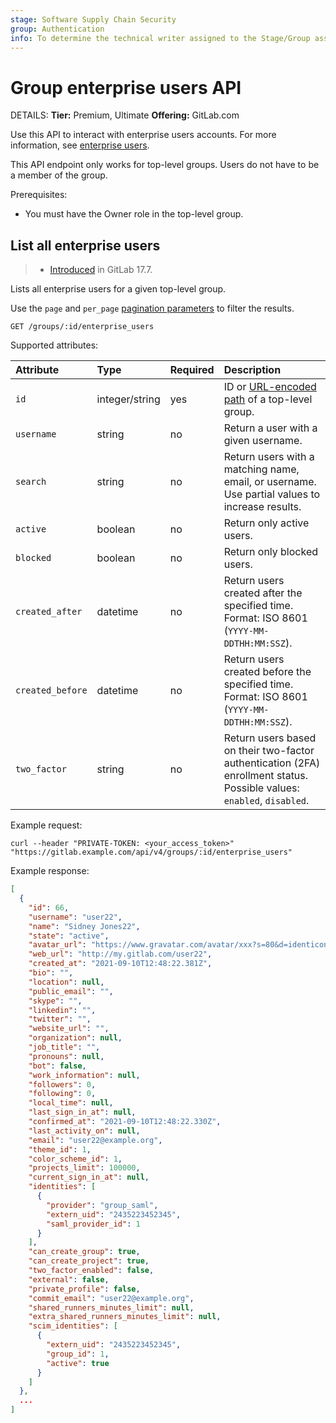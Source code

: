 ```yaml
---
stage: Software Supply Chain Security
group: Authentication
info: To determine the technical writer assigned to the Stage/Group associated with this page, see https://handbook.gitlab.com/handbook/product/ux/technical-writing/#assignments
---
```


# Group enterprise users API

DETAILS:
**Tier:** Premium, Ultimate
**Offering:** GitLab.com

Use this API to interact with enterprise users accounts. For more information, see [enterprise users](../user/enterprise_user/index.md).

This API endpoint only works for top-level groups. Users do not have to be a member of the group.

Prerequisites:

- You must have the Owner role in the top-level group.

## List all enterprise users

> - [Introduced](https://gitlab.com/gitlab-org/gitlab/-/issues/438366) in GitLab 17.7.

Lists all enterprise users for a given top-level group.

Use the `page` and `per_page` [pagination parameters](rest/index.md#offset-based-pagination) to filter the results.

```plaintext
GET /groups/:id/enterprise_users
```

Supported attributes:

| Attribute        | Type           | Required | Description |
|:-----------------|:---------------|:---------|:------------|
| `id`             | integer/string | yes      | ID or [URL-encoded path](rest/index.md#namespaced-paths) of a top-level group. |
| `username`       | string         | no       | Return a user with a given username. |
| `search`         | string         | no       | Return users with a matching name, email, or username. Use partial values to increase results. |
| `active`         | boolean        | no       | Return only active users. |
| `blocked`        | boolean        | no       | Return only blocked users. |
| `created_after`  | datetime       | no       | Return users created after the specified time. Format: ISO 8601 (`YYYY-MM-DDTHH:MM:SSZ`). |
| `created_before` | datetime       | no       | Return users created before the specified time. Format: ISO 8601 (`YYYY-MM-DDTHH:MM:SSZ`). |
| `two_factor`     | string         | no       | Return users based on their two-factor authentication (2FA) enrollment status. Possible values: `enabled`, `disabled`. |

Example request:

```shell
curl --header "PRIVATE-TOKEN: <your_access_token>" "https://gitlab.example.com/api/v4/groups/:id/enterprise_users"
```

Example response:

```json
[
  {
    "id": 66,
    "username": "user22",
    "name": "Sidney Jones22",
    "state": "active",
    "avatar_url": "https://www.gravatar.com/avatar/xxx?s=80&d=identicon",
    "web_url": "http://my.gitlab.com/user22",
    "created_at": "2021-09-10T12:48:22.381Z",
    "bio": "",
    "location": null,
    "public_email": "",
    "skype": "",
    "linkedin": "",
    "twitter": "",
    "website_url": "",
    "organization": null,
    "job_title": "",
    "pronouns": null,
    "bot": false,
    "work_information": null,
    "followers": 0,
    "following": 0,
    "local_time": null,
    "last_sign_in_at": null,
    "confirmed_at": "2021-09-10T12:48:22.330Z",
    "last_activity_on": null,
    "email": "user22@example.org",
    "theme_id": 1,
    "color_scheme_id": 1,
    "projects_limit": 100000,
    "current_sign_in_at": null,
    "identities": [
      {
        "provider": "group_saml",
        "extern_uid": "2435223452345",
        "saml_provider_id": 1
      }
    ],
    "can_create_group": true,
    "can_create_project": true,
    "two_factor_enabled": false,
    "external": false,
    "private_profile": false,
    "commit_email": "user22@example.org",
    "shared_runners_minutes_limit": null,
    "extra_shared_runners_minutes_limit": null,
    "scim_identities": [
      {
        "extern_uid": "2435223452345",
        "group_id": 1,
        "active": true
      }
    ]
  },
  ...
]
```

